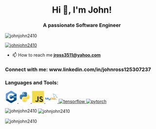 <h1 align="center">Hi 👋, I'm John!</h1>
<h3 align="center">A passionate Software Engineer</h3>

<p align="left"> <img src="https://komarev.com/ghpvc/?username=johnjohn2410&label=Profile%20views&color=0e75b6&style=flat" alt="johnjohn2410" /> </p>

<p align="left"> <a href="https://github.com/ryo-ma/github-profile-trophy"><img src="https://github-profile-trophy.vercel.app/?username=johnjohn2410" alt="johnjohn2410" /></a> </p>

- 📫 How to reach me **jross3511@yahoo.com**

<h3 align="left">Connect with me: www.linkedin.com/in/johnross125307237</h3>
<p align="left">
</p> 

<h3 align="left">Languages and Tools:</h3>
<p align="left">
  <a href="https://www.w3schools.com/cpp/" target="_blank" rel="noreferrer">
    <img src="https://raw.githubusercontent.com/devicons/devicon/master/icons/cplusplus/cplusplus-original.svg" alt="cplusplus" width="40" height="40"/>
  </a>
  <a href="https://www.python.org" target="_blank" rel="noreferrer">
    <img src="https://raw.githubusercontent.com/devicons/devicon/master/icons/python/python-original.svg" alt="python" width="40" height="40"/>
  </a>
  <a href="https://developer.mozilla.org/en-US/docs/Web/JavaScript" target="_blank" rel="noreferrer">
    <img src="https://raw.githubusercontent.com/devicons/devicon/master/icons/javascript/javascript-original.svg" alt="javascript" width="40" height="40"/>
  </a>
  <a href="https://www.mysql.com/" target="_blank" rel="noreferrer">
    <img src="https://raw.githubusercontent.com/devicons/devicon/master/icons/mysql/mysql-original-wordmark.svg" alt="mysql" width="40" height="40"/>
  </a>
  <a href="https://www.tensorflow.org" target="_blank" rel="noreferrer">
    <img src="https://www.vectorlogo.zone/logos/tensorflow/tensorflow-icon.svg" alt="tensorflow" width="40" height="40"/>
  </a>
  <a href="https://pytorch.org/" target="_blank" rel="noreferrer">
    <img src="https://www.vectorlogo.zone/logos/pytorch/pytorch-icon.svg" alt="pytorch" width="40" height="40"/>
  </a>
</p>


<p><img align="left" src="https://github-readme-stats.vercel.app/api/top-langs?username=johnjohn2410&show_icons=true&locale=en&layout=compact" alt="johnjohn2410" /></p>

<p>&nbsp;<img align="center" src="https://github-readme-stats.vercel.app/api?username=johnjohn2410&show_icons=true&locale=en" alt="johnjohn2410" /></p>

<p><img align="center" src="https://github-readme-streak-stats.herokuapp.com/?user=johnjohn2410&" alt="johnjohn2410" /></p>
